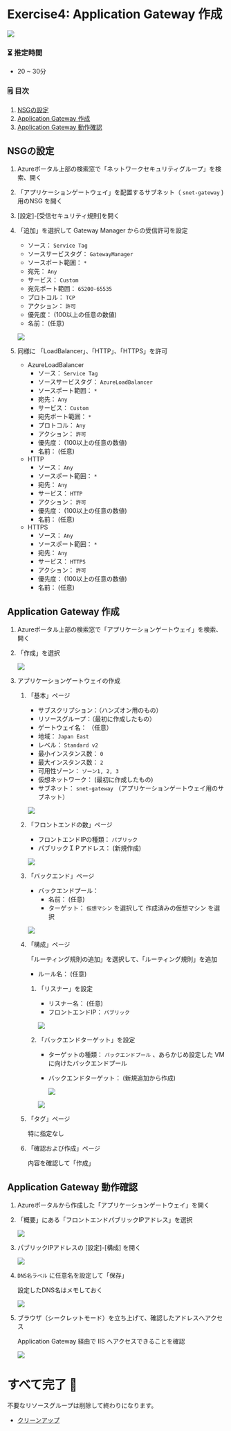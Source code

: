 # Exercise4: Application Gateway 作成

![](images/ex04-0000-appgw.png)

### ⏳ 推定時間

- 20 ~ 30分

### 🗒️ 目次

1. [NSGの設定](#nsgの設定)
1. [Application Gateway 作成](#application-gateway-作成)
1. [Application Gateway 動作確認](#application-gateway-動作確認)


## NSGの設定

1. Azureポータル上部の検索窓で「ネットワークセキュリティグループ」を検索、開く

1. 「アプリケーションゲートウェイ」を配置するサブネット（ `snet-gateway` ) 用のNSG を開く

1. [設定]-[受信セキュリティ規則]を開く

1. 「追加」を選択して Gateway Manager からの受信許可を設定

    * ソース： `Service Tag`
    * ソースサービスタグ： `GatewayManager`
    * ソースポート範囲： `*`
    * 宛先： `Any`
    * サービス： `Custom`
    * 宛先ポート範囲： `65200-65535`
    * プロトコル： `TCP`
    * アクション： `許可`
    * 優先度： (100以上の任意の数値)
    * 名前： (任意)

    ![](images/ex04-0101-appgw.png)

1. 同様に 「LoadBalancer」、「HTTP」、「HTTPS」を許可

    * AzureLoadBalancer
        * ソース： `Service Tag`
        * ソースサービスタグ： `AzureLoadBalancer`
        * ソースポート範囲： `*`
        * 宛先： `Any`
        * サービス： `Custom`
        * 宛先ポート範囲： `*`
        * プロトコル： `Any`
        * アクション： `許可`
        * 優先度： (100以上の任意の数値)
        * 名前： (任意)
    * HTTP
        * ソース： `Any`
        * ソースポート範囲： `*`
        * 宛先： `Any`
        * サービス： `HTTP`
        * アクション： `許可`
        * 優先度： (100以上の任意の数値)
        * 名前： (任意)
    * HTTPS
        * ソース： `Any`
        * ソースポート範囲： `*`
        * 宛先： `Any`
        * サービス： `HTTPS`
        * アクション： `許可`
        * 優先度： (100以上の任意の数値)
        * 名前： (任意)

## Application Gateway 作成

1. Azureポータル上部の検索窓で「アプリケーションゲートウェイ」を検索、開く

1. 「作成」を選択

    ![](images/ex04-0201-appgw.png)

1. アプリケーションゲートウェイの作成

    1. 「基本」ページ

        * サブスクリプション：（ハンズオン用のもの）
        * リソースグループ：（最初に作成したもの）
        * ゲートウェイ名： （任意）
        * 地域： `Japan East`
        * レベル： `Standard v2`
        * 最小インスタンス数： `0`
        * 最大インスタンス数： `2`
        * 可用性ゾーン： `ゾーン1, 2, 3`
        * 仮想ネットワーク： (最初に作成したもの)
        * サブネット： `snet-gateway` （アプリケーションゲートウェイ用のサブネット）

        ![](images/ex04-0202-appgw.png)

    1. 「フロントエンドの数」ページ

        * フロントエンドIPの種類： `パブリック`
        * パブリックＩＰアドレス： (新規作成)

        ![](images/ex04-0203-appgw.png)

    1. 「バックエンド」ページ

        * バックエンドプール：
            * 名前： (任意)
            * ターゲット： `仮想マシン` を選択して 作成済みの仮想マシン を選択

        ![](images/ex04-0204-appgw.png)

    1. 「構成」ページ

        「ルーティング規則の追加」を選択して、「ルーティング規則」を追加

        * ルール名： (任意)

        1. 「リスナー」を設定

            * リスナー名： (任意)
            * フロントエンドIP： `パブリック`

            ![](images/ex04-0205-appgw.png)


        1. 「バックエンドターゲット」を設定

            * ターゲットの種類： `バックエンドプール` 、あらかじめ設定した VM に向けたバックエンドプール
            * バックエンドターゲット： (新規追加から作成)

                ![](images/ex04-0206-appgw.png)

            ![](images/ex04-0207-appgw.png)

    1. 「タグ」ページ

        特に指定なし

    1. 「確認および作成」ページ

        内容を確認して「作成」


## Application Gateway 動作確認

1. Azureポータルから作成した「アプリケーションゲートウェイ」を開く

1. 「概要」にある「フロントエンドパブリックIPアドレス」を選択

    ![](images/ex04-0301-appgw.png)

1. パブリックIPアドレスの [設定]-[構成] を開く

    ![](images/ex04-0302-appgw.png)

1. `DNS名ラベル` に任意名を設定して「保存」

    設定したDNS名はメモしておく

    ![](images/ex04-0303-appgw.png)


1. ブラウザ（シークレットモード）を立ち上げて、確認したアドレスへアクセス

    Application Gateway 経由で IIS へアクセスできることを確認

    ![](images/ex04-0304-appgw.png)



# すべて完了 🎉

不要なリソースグループは削除して終わりになります。

* [クリーンアップ](exercise99.md)
